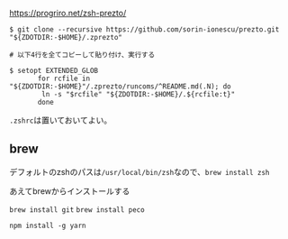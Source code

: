 
https://progriro.net/zsh-prezto/

```
$ git clone --recursive https://github.com/sorin-ionescu/prezto.git "${ZDOTDIR:-$HOME}/.zprezto"

# 以下4行を全てコピーして貼り付け、実行する

$ setopt EXTENDED_GLOB
	   for rcfile in "${ZDOTDIR:-$HOME}"/.zprezto/runcoms/^README.md(.N); do
 		ln -s "$rcfile" "${ZDOTDIR:-$HOME}/.${rcfile:t}"
	   done
```

`.zshrc`は置いておいてよい。

## brew

デフォルトのzshのパスは`/usr/local/bin/zsh`なので、`brew install zsh`

あえてbrewからインストールする

`brew install git`
`brew install peco`


`npm install -g yarn`
